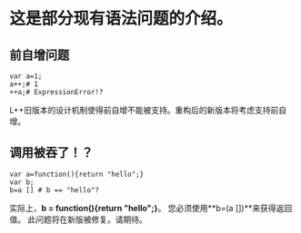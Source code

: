 # 这是部分现有语法问题的介绍。

## 前自增问题

```
var a=1;
a++;# 1
++a;# ExpressionError!?
```

L++旧版本的设计机制使得前自增不能被支持。重构后的新版本将考虑支持前自增。

## 调用被吞了！？

```
var a=function(){return "hello";}
var b;
b=a [] # b == "hello"?
```

实际上，**b = function(){return "hello";}**。
您必须使用**b=(a [])**来获得返回值。
此问题将在新版被修复。请期待。
